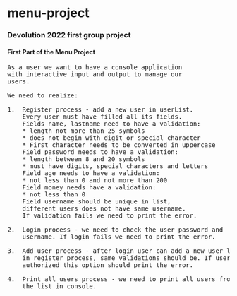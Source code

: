 # menu-project

### Devolution 2022 first group project

#### First Part of the Menu Project

<pre>
As a user we want to have a console application
with interactive input and output to manage our
users.

We need to realize:

1.  Register process - add a new user in userList.
    Every user must have filled all its fields.
    Fields name, lastname need to have a validation:
    * length not more than 25 symbols
    * does not begin with digit or special character
    * First character needs to be converted in uppercase
    Field password needs to have a validation:
    * length between 8 and 20 symbols
    * must have digits, special characters and letters
    Field age needs to have a validation:
    * not less than 0 and not more than 200
    Field money needs have a validation:
    * not less than 0
    Field username should be unique in list,
    different users does not have same username.
    If validation fails we need to print the error.

2.  Login process - we need to check the user password and
    username. If login fails we need to print the error.

3.  Add user process - after login user can add a new user like 
    in register process, same validations should be. If user is not 
    authorized this option should print the error.

4.  Print all users process - we need to print all users from 
    the list in console.
</pre>



